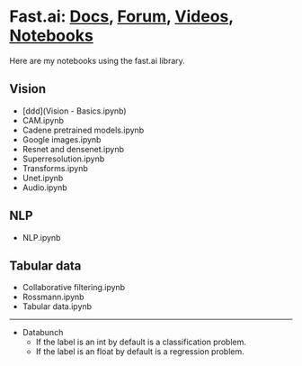 # Fast.ai: [Docs](http://docs.fast.ai/), [Forum](http://forums.fast.ai/), [Videos](https://course.fast.ai/videos), [Notebooks](https://github.com/fastai/course-v3/tree/master/nbs/dl1)
Here are my notebooks using the fast.ai library.

## Vision
- [ddd](Vision - Basics.ipynb)
- CAM.ipynb
- Cadene pretrained models.ipynb
- Google images.ipynb
- Resnet and densenet.ipynb
- Superresolution.ipynb
- Transforms.ipynb
- Unet.ipynb
- Audio.ipynb

## NLP
- NLP.ipynb

## Tabular data
- Collaborative filtering.ipynb
- Rossmann.ipynb
- Tabular data.ipynb

---

- Databunch
  - If the label is an int by default is a classification problem.
  - If the label is an float by default is a regression problem.
